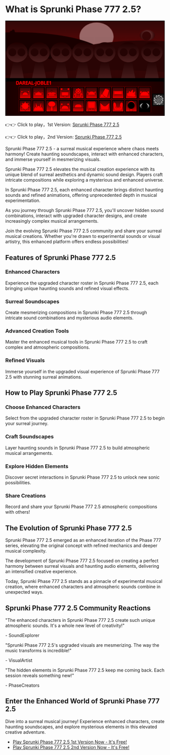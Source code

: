 # What is Sprunki Phase 777 2.5?

![Sprunki Phase 777 2.5](https://raw.githubusercontent.com/sprunkiscrunkly/sprunki-phase-777-2-5/refs/heads/main/sprunki-phase-777-2-5.png "Sprunki Phase 777 2.5")

👉👉 Click to play，1st Version: [Sprunki Phase 777 2.5](https://sprunksters.com/sprunki-phase-777-2-5/ "Sprunki Phase 777 2.5")

👉👉 Click to play，2nd Version: [Sprunki Phase 777 2.5](https://sprunkiscrunkly.com/sprunki-phase-777-2-5/ "Sprunki Phase 777 2.5")

Sprunki Phase 777 2.5 - a surreal musical experience where chaos meets harmony! Create haunting soundscapes, interact with enhanced characters, and immerse yourself in mesmerizing visuals.

Sprunki Phase 777 2.5 elevates the musical creation experience with its unique blend of surreal aesthetics and dynamic sound design. Players craft intricate  compositions while exploring a mysterious and enhanced universe.

In Sprunki Phase 777 2.5, each enhanced character brings distinct haunting sounds and refined animations, offering unprecedented depth in musical experimentation.

As you journey through Sprunki Phase 777 2.5, you'll uncover hidden sound combinations, interact with upgraded character designs, and create increasingly complex musical arrangements.

Join the evolving Sprunki Phase 777 2.5 community and share your surreal musical creations. Whether you're drawn to experimental sounds or visual artistry, this enhanced platform offers endless possibilities!

## Features of Sprunki Phase 777 2.5

### Enhanced Characters

Experience the upgraded character roster in Sprunki Phase 777 2.5, each bringing unique haunting sounds and refined visual effects.

### Surreal Soundscapes

Create mesmerizing compositions in Sprunki Phase 777 2.5 through intricate sound combinations and mysterious audio elements.

### Advanced Creation Tools

Master the enhanced musical tools in Sprunki Phase 777 2.5 to craft complex and atmospheric compositions.

### Refined Visuals

Immerse yourself in the upgraded visual experience of Sprunki Phase 777 2.5 with stunning surreal animations.

## How to Play Sprunki Phase 777 2.5

### Choose Enhanced Characters

Select from the upgraded character roster in Sprunki Phase 777 2.5 to begin your surreal journey.

### Craft Soundscapes

Layer haunting sounds in Sprunki Phase 777 2.5 to build atmospheric musical arrangements.

### Explore Hidden Elements

Discover secret interactions in Sprunki Phase 777 2.5 to unlock new sonic possibilities.

### Share Creations

Record and share your Sprunki Phase 777 2.5 atmospheric compositions with others!

## The Evolution of Sprunki Phase 777 2.5

Sprunki Phase 777 2.5 emerged as an enhanced iteration of the Phase 777 series, elevating the original concept with refined mechanics and deeper musical complexity.

The development of Sprunki Phase 777 2.5 focused on creating a perfect harmony between surreal visuals and haunting audio elements, delivering an intensified creative experience.

Today, Sprunki Phase 777 2.5 stands as a pinnacle of experimental musical creation, where enhanced characters and atmospheric sounds combine in unexpected ways.

## Sprunki Phase 777 2.5 Community Reactions

"The enhanced characters in Sprunki Phase 777 2.5 create such unique atmospheric sounds. It's a whole new level of creativity!"

\- SoundExplorer

"Sprunki Phase 777 2.5's upgraded visuals are mesmerizing. The way the music transforms is incredible!"

\- VisualArtist

"The hidden elements in Sprunki Phase 777 2.5 keep me coming back. Each session reveals something new!"

\- PhaseCreators

## Enter the Enhanced World of Sprunki Phase 777 2.5

Dive into a surreal musical journey! Experience enhanced characters, create haunting soundscapes, and explore mysterious elements in this elevated creative adventure.

- [Play Sprunki Phase 777 2.5 1st Version Now - It's Free!](https://sprunksters.com/sprunki-phase-777-2-5/)
- [Play Sprunki Phase 777 2.5 2nd Version Now - It's Free!](https://sprunkiscrunkly.com/sprunki-phase-777-2-5/)
